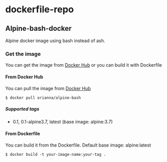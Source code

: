 # dockerfile-repo

## Alpine-bash-docker
Alpine docker image using bash instead of ash.

### Get the image
You can get the image from [Docker Hub](https://hub.docker.com/r/orianna/alpine-bash/) or you can build it with Dockerfile

#### From Docker Hub

You can pull the image from [Docker Hub](https://hub.docker.com/r/orianna/alpine-bash/)

```shell
$ docker pull orianna/alpine-bash
```

##### Supported tags
* 0.1, 0.1-alpine3.7, latest (base image: alpine:3.7)

#### From Dockerfile

You can build it from the Dockerfile.
Default base image: alpine:latest

```shell
$ docker build -t your-image-name:your-tag .
```



